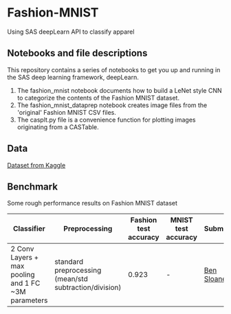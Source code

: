 # Fashion-MNIST
Using SAS deepLearn API to classify apparel
## Notebooks and file descriptions 
This repository contains a series of notebooks to get you up and running in the SAS deep learning framework, deepLearn. 
1. The fashion_mnist notebook documents how to build a LeNet style CNN to categorize the contents of the Fashion MNIST dataset. 
2. The fashion_mnist_dataprep notebook creates image files from the 'original' Fashion MNIST CSV files. 
3. The casplt.py file is a convenience function for plotting images originating from a CASTable. 
## Data 
[Dataset from Kaggle](https://www.kaggle.com/zalando-research/fashionmnist)
## Benchmark 
Some rough performance results on Fashion MNIST dataset

| Classifier | Preprocessing | Fashion test accuracy | MNIST test accuracy | Submitter| Code |
| --- | --- | --- | --- | --- |--- |
|2 Conv Layers + max pooling and 1 FC ~3M parameters | standard preprocessing (mean/std subtraction/division) | 0.923 | - | [Ben Sloane](https://github.com/bensloane) | [:link:](https://github.com/bensloane/fashion-mnist/blob/master/fashion_mnist.ipynb) |
